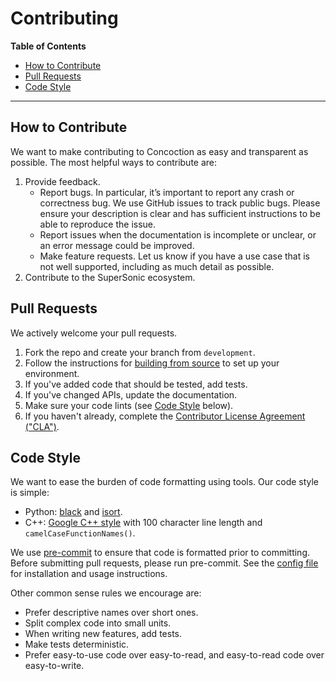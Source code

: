 # Contributing  <!-- omit in toc -->

**Table of Contents**

- [How to Contribute](#how-to-contribute)
- [Pull Requests](#pull-requests)
- [Code Style](#code-style)

---

## How to Contribute

We want to make contributing to Concoction as easy and transparent
as possible. The most helpful ways to contribute are:

1. Provide feedback.
   * Report bugs. In
     particular, it’s important to report any crash or correctness bug. We use
     GitHub issues to track public bugs. Please ensure your description is clear
     and has sufficient instructions to be able to reproduce the issue.
   * Report issues when the documentation is incomplete or unclear, or an error
     message could be improved.
   * Make feature requests. Let us know if you have a use case that is not well
     supported, including as much detail as possible.
1. Contribute to the SuperSonic ecosystem.

## Pull Requests

We actively welcome your pull requests.

1. Fork the repo and create
   your branch from `development`.
2. Follow the instructions for
   [building from source](./INSTALL.md)
   to set up your environment.
3. If you've added code that should be tested, add tests.
4. If you've changed APIs, update the documentation.
5. Make sure your code lints (see [Code Style](#code-style) below).
6. If you haven't already, complete the [Contributor License Agreement
   ("CLA")](#contributor-license-agreement-cla).

   
## Code Style

We want to ease the burden of code formatting using tools. Our code style
is simple:

* Python:
  [black](https://github.com/psf/black/blob/master/docs/the_black_code_style.md)
  and [isort](https://pypi.org/project/isort/).
* C++: [Google C++
  style](https://google.github.io/styleguide/cppguide.html) with 100
  character line length and `camelCaseFunctionNames()`.

We use [pre-commit](https://pre-commit.com/) to ensure that code is formatted
prior to committing. Before submitting pull requests, please run pre-commit. See
the [config file](/AE.md) for installation and usage
instructions.

Other common sense rules we encourage are:

* Prefer descriptive names over short ones.
* Split complex code into small units.
* When writing new features, add tests.
* Make tests deterministic.
* Prefer easy-to-use code over easy-to-read, and easy-to-read code over
  easy-to-write.
